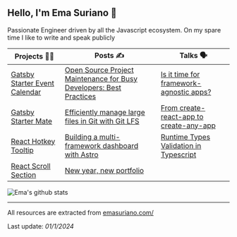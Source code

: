 ## Hello, I'm Ema Suriano 👋

Passionate Engineer driven by all the Javascript ecosystem. On my spare time I like to write and speak publicly

| Projects 👨‍💻 | Posts ✍️ | Talks 🗣 |
| --- | --- | --- |
| [Gatsby Starter Event Calendar](https://github.com/EmaSuriano/gatsby-starter-event-calendar) | [Open Source Project Maintenance for Busy Developers: Best Practices](https://emasuriano.com/blog/maintaining-open-source-projects-over-the-time) | [Is it time for framework-agnostic apps?](https://time-for-framework-agnostic-projects.netlify.app) |
| [Gatsby Starter Mate](https://github.com/EmaSuriano/gatsby-starter-mate) | [Efficiently manage large files in Git with Git LFS](https://blog.logrocket.com/efficiently-manage-large-files-git-with-git-lfs/) | [From create-react-app to create-any-app](https://from-cra-to-caa.netlify.app) |
| [React Hotkey Tooltip](https://github.com/EmaSuriano/react-hotkey-tooltip) | [Building a multi-framework dashboard with Astro](https://blog.logrocket.com/building-multi-framework-dashboard-with-astro/) | [Runtime Types Validation in Typescript](https://slides.com/emasuriano/runtime-types-validation-in-typescript) |
| [React Scroll Section](https://github.com/EmaSuriano/react-scroll-section) | [New year, new portfolio](https://emasuriano.com/blog/new-year-new-page) |  |

![Ema's github stats](https://github-readme-stats.vercel.app/api?username=emasuriano&show_icons=true)

---

All resources are extracted from [emasuriano.com/](https://emasuriano.com/)

Last update: _01/1/2024_